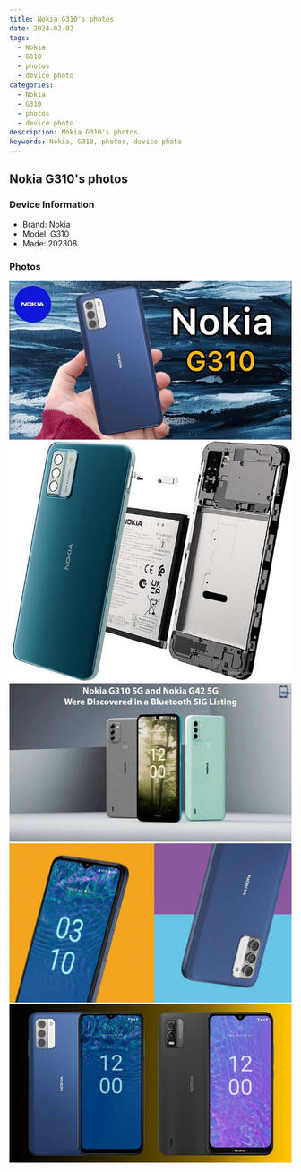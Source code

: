 ```yaml
---
title: Nokia G310's photos
date: 2024-02-02
tags: 
  - Nokia
  - G310
  - photos
  - device photo
categories: 
  - Nokia
  - G310
  - photos
  - device photo
description: Nokia G310's photos
keywords: Nokia, G310, photos, device photo
---
```


## Nokia G310's photos

### Device Information

- Brand: Nokia
- Model: G310
- Made: 202308

### Photos

![/images/best-assets/devices/nokia/nokia-g310/1.jpg](/images/best-assets/devices/nokia/nokia-g310/1.jpg)
![/images/best-assets/devices/nokia/nokia-g310/2.jpg](/images/best-assets/devices/nokia/nokia-g310/2.jpg)
![/images/best-assets/devices/nokia/nokia-g310/3.jpg](/images/best-assets/devices/nokia/nokia-g310/3.jpg)
![/images/best-assets/devices/nokia/nokia-g310/4.jpg](/images/best-assets/devices/nokia/nokia-g310/4.jpg)
![/images/best-assets/devices/nokia/nokia-g310/5.jpg](/images/best-assets/devices/nokia/nokia-g310/5.jpg)
